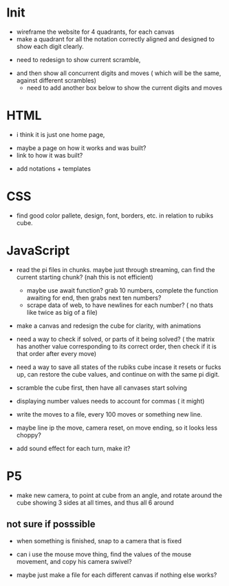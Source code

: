 # Init
+ wireframe the website for 4 quadrants, for each canvas
+ make a quadrant for all the notation correctly aligned and designed to show each digit clearly. 
- need to redesign to show current scramble, 
+ and then show all concurrent digits and moves ( which will be the same, against different scrambles)
    + need to add another box below to show the current digits and moves

# HTML
+ i think it is just one home page, 
- maybe a page on how it works and was built?
- link to how it was built?
+ add notations + templates

# CSS
+ find good color pallete, design, font, borders, etc. in relation to rubiks cube. 


# JavaScript
- read the pi files in chunks. maybe just through streaming, can find the current starting chunk? (nah this is not efficient) 
    - maybe use await function? grab 10 numbers, complete the function awaiting for end, then grabs next ten numbers?
    - scrape data of web, to have newlines for each number? ( no thats like twice as big of a file)
- make a canvas and redesign the cube for clarity, with animations
- need a way to check if solved, or parts of it being solved? 
( the matrix has another value corresponding to its correct order, then check if it is that order after every move)
- need a way to save all states of the rubiks cube incase it resets or fucks up, can restore the cube values, and continue on with the same pi digit. 
- scramble the cube first, then have all canvases start solving

- displaying number values needs to account for commas ( it might)

- write the moves to a file, every 100 moves or something new line.

- maybe line ip the move, camera reset, on move ending, so it looks less choppy?

- add sound effect for each turn, make it?

# P5 
+ make new camera, to point at cube from an angle, and rotate around the cube showing 3 sides at all times, and thus all 6 around
## not sure if posssible
- when something is finished, snap to a camera that is fixed

- can i use the mouse move thing, find the values of the mouse movement, and copy his camera swivel?

- maybe just make a file for each different canvas if nothing else works?
